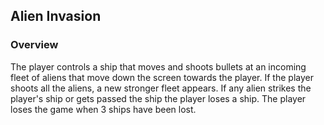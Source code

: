 ## Alien Invasion

### Overview
The player controls a ship that moves and shoots bullets at an incoming fleet of aliens that move down the screen towards the player. If the player shoots all the aliens, a new stronger fleet appears. If any alien strikes the player's ship or gets passed the ship the player loses a ship. The player loses the game when 3 ships have been lost.
